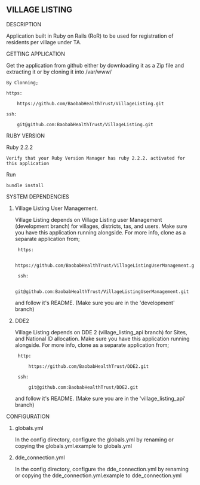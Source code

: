VILLAGE LISTING
---------------

DESCRIPTION

Application built in Ruby on Rails (RoR) to be used for registration of residents per village under TA.

GETTING APPLICATION

Get the application from github either by downloading it as a Zip file and extracting it 
or by cloning it into /var/www/

	By Clonning;

	https:
	
		https://github.com/BaobabHealthTrust/VillageListing.git

	ssh:
	
		git@github.com:BaobabHealthTrust/VillageListing.git

RUBY VERSION

Ruby 2.2.2

	Verify that your Ruby Version Manager has ruby 2.2.2. activated for this application

Run

	bundle install

SYSTEM DEPENDENCIES
	
1. Village Listing User Management. 

	Village Listing depends on Village Listing user Management (development branch) for villages,
	districts, tas, and users. Make sure you have this application running alongside. 
	For more info, clone as a separate application from;

		https:
			
			https://github.com/BaobabHealthTrust/VillageListingUserManagement.git

		ssh:

			git@github.com:BaobabHealthTrust/VillageListingUserManagement.git

	and follow it's README. (Make sure you are in the 'development' branch)

2. DDE2

	Village Listing depends on DDE 2 (village_listing_api branch) for Sites, and National ID allocation.
	Make sure you have this application running alongside.
	For more info, clone as a separate application from;

		http:

			https://github.com/BaobabHealthTrust/DDE2.git

		ssh:
	
			git@github.com:BaobabHealthTrust/DDE2.git

	and follow it's README. (Make sure you are in the 'village_listing_api' branch)

CONFIGURATION

1. globals.yml
	
	In the config directory, configure the globals.yml by renaming or copying the globals.yml.example to globals.yml

2. dde_connection.yml

	In the config directory, configure the dde_connection.yml by renaming or copying the dde_connection.yml.example to dde_connection.yml 


